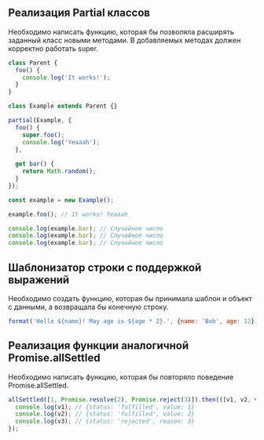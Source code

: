## Реализация Partial классов

Необходимо написать функцию, которая бы позволяла расширять заданный класс новыми методами. В добавляемых методах должен корректно работать super.

```js
class Parent {
  foo() {
    console.log('It works!');
  }
}

class Example extends Parent {}

partial(Example, {
  foo() {
    super.foo();
    console.log('Yeaaah');
  },
  
  get bar() {
    return Math.random();
  }
});

const example = new Example();

example.foo(); // It works! Yeaaah

console.log(example.bar); // Случайное число
console.log(example.bar); // Случайное число
console.log(example.bar); // Случайное число
```

## Шаблонизатор строки с поддержкой выражений

Необходимо создать функцию, которая бы принимала шаблон и объект с данными, а возвращала бы конечную строку.

```js
format('Hello ${name}! May age is ${age * 2}.', {name: 'Bob', age: 12}); // 'Hello Bob! My age is 24.'
```

## Реализация функции аналогичной Promise.allSettled

Необходимо написать функцию, которая бы повторяло поведение Promise.allSettled.

```js
allSettled([1, Promise.resolve(2), Promise.reject(3)]).then(([v1, v2, v3]) => {
  console.log(v1); // {status: 'fulfilled', value: 1}
  console.log(v2); // {status: 'fulfilled', value: 2}
  console.log(v3); // {status: 'rejected', reason: 3}
});
```
